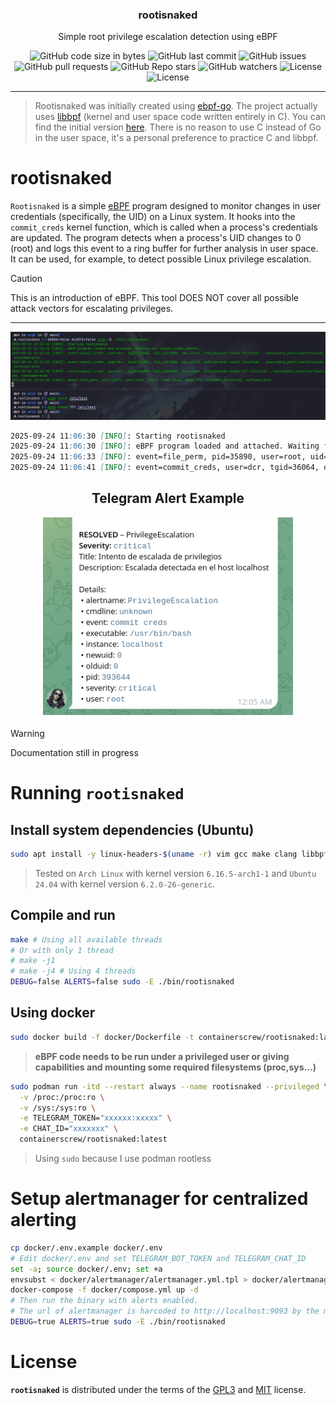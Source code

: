 <p align="center" >
<h3 align="center">rootisnaked</h3>
<p align="center">Simple root privilege escalation detection using eBPF</p>
</p>

<p align="center" >
    <img alt="GitHub code size in bytes" src="https://img.shields.io/github/languages/code-size/containerscrew/rootisnaked">
    <img alt="GitHub last commit" src="https://img.shields.io/github/last-commit/containerscrew/rootisnaked">
    <img alt="GitHub issues" src="https://img.shields.io/github/issues/containerscrew/rootisnaked">
    <img alt="GitHub pull requests" src="https://img.shields.io/github/issues-pr/containerscrew/rootisnaked">
    <img alt="GitHub Repo stars" src="https://img.shields.io/github/stars/containerscrew/rootisnaked?style=social">
    <img alt="GitHub watchers" src="https://img.shields.io/github/watchers/containerscrew/rootisnaked?style=social">
    <img alt="License" src="https://img.shields.io/badge/License-MIT-blue.svg">
    <img alt="License" src="https://img.shields.io/badge/License-GPLv3-blue.svg">
</p>

---

> Rootisnaked was initially created using [ebpf-go](github.com/cilium/ebpf). The project actually uses [libbpf](https://github.com/libbpf/libbpf) (kernel and user space code written entirely in C). You can find the initial version [here](https://github.com/containerscrew/rootisnaked/tree/rootisnaked-go). There is no reason to use C instead of Go in the user space, it's a personal preference to practice C and libbpf.

# rootisnaked

`Rootisnaked` is a simple [eBPF](https://ebpf.io/) program designed to monitor changes in user credentials (specifically, the UID) on a Linux system. It hooks into the `commit_creds` kernel function, which is called when a process's credentials are updated. The program detects when a process's UID changes to 0 (root) and logs this event to a ring buffer for further analysis in user space.
It can be used, for example, to detect possible Linux privilege escalation.

> [!CAUTION]
> This is an introduction of eBPF. This tool DOES NOT cover all possible attack vectors for escalating privileges.

---

![example](example.png)

```markdown
2025-09-24 11:06:30 [INFO]: Starting rootisnaked
2025-09-24 11:06:30 [INFO]: eBPF program loaded and attached. Waiting for commit_creds_events...
2025-09-24 11:06:33 [INFO]: event=file_perm, pid=35890, user=root, uid=0, comm=chmod, mode=777, filename=/etc/test, hostname=arch
2025-09-24 11:06:41 [INFO]: event=commit_creds, user=dcr, tgid=36064, old_uid=1000, new_uid=0, cmdline=sudo su - , executable_path=/usr/bin/sudo, hostname=arch
```

<h2 align="center">Telegram Alert Example</h2>
<p align="center">
  <img src="telegram_alert.png" alt="logo" width="400"/>
</p>

> [!WARNING]
> Documentation still in progress

# Running `rootisnaked`

## Install system dependencies (Ubuntu)

```bash
sudo apt install -y linux-headers-$(uname -r) vim gcc make clang libbpf-dev curl clang-format libcurl4-openssl-dev build-essential libelf-dev
```

> Tested on `Arch Linux` with kernel version `6.16.5-arch1-1` and `Ubuntu 24.04` with kernel version `6.2.0-26-generic`.

## Compile and run

```bash
make # Using all available threads
# Or with only 1 thread
# make -j1
# make -j4 # Using 4 threads
DEBUG=false ALERTS=false sudo -E ./bin/rootisnaked
```

## Using docker

```bash
sudo docker build -f docker/Dockerfile -t containerscrew/rootisnaked:latest .
```

> **eBPF code needs to be run under a privileged user or giving capabilities and mounting some required filesystems (proc,sys...)**

```bash
sudo podman run -itd --restart always --name rootisnaked --privileged \
  -v /proc:/proc:ro \
  -v /sys:/sys:ro \
  -e TELEGRAM_TOKEN="xxxxxx:xxxxx" \
  -e CHAT_ID="xxxxxxx" \
  containerscrew/rootisnaked:latest
```

> Using `sudo` because I use podman rootless

# Setup alertmanager for centralized alerting

```bash
cp docker/.env.example docker/.env
# Edit docker/.env and set TELEGRAM_BOT_TOKEN and TELEGRAM_CHAT_ID
set -a; source docker/.env; set +a
envsubst < docker/alertmanager/alertmanager.yml.tpl > docker/alertmanager/alertmanager.yml
docker-compose -f docker/compose.yml up -d
# Then run the binary with alerts enabled.
# The url of alertmanager is harcoded to http://localhost:9093 by the moment
DEBUG=true ALERTS=true sudo -E ./bin/rootisnaked
```

# License

**`rootisnaked`** is distributed under the terms of the [GPL3](./LICENSE-GPL3) and [MIT](./LICENSE-MIT) license.
